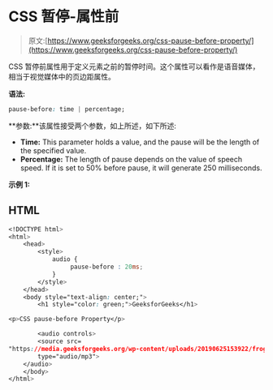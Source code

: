 # CSS 暂停-属性前

> 原文:[https://www.geeksforgeeks.org/css-pause-before-property/](https://www.geeksforgeeks.org/css-pause-before-property/)

CSS 暂停前属性用于定义元素之前的暂停时间。这个属性可以看作是语音媒体，相当于视觉媒体中的页边距属性。

**语法:**

```css
pause-before: time | percentage;

```

**参数:**该属性接受两个参数，如上所述，如下所述:

*   **Time:** This parameter holds a value, and the pause will be the length of the specified value.
*   **Percentage:** The length of pause depends on the value of speech speed. If it is set to 50% before pause, it will generate 250 milliseconds.

**示例 1:**

## HTML

```css
<!DOCTYPE html>
<html>
    <head>
        <style>
            audio {
                 pause-before : 20ms;
            }
        </style>
    </head>
    <body style="text-align: center;">
        <h1 style="color: green;">GeeksforGeeks</h1>

<p>CSS pause-before Property</p>

        <audio controls> 
        <source src= 
"https://media.geeksforgeeks.org/wp-content/uploads/20190625153922/frog.mp3"
        type="audio/mp3"> 
    </audio> 
    </body>
</html>
```